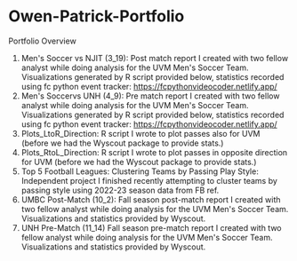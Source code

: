 # Owen-Patrick-Portfolio

Portfolio Overview

1. Men's Soccer vs NJIT (3_19): Post match report I created with two fellow analyst while doing analysis for the UVM Men's Soccer Team. Visualizations generated by R script provided below, statistics recorded using fc python event tracker: https://fcpythonvideocoder.netlify.app/
2. Men's Soccervs UNH (4_9): Pre match report I created with two fellow analyst while doing analysis for the UVM Men's Soccer Team. Visualizations generated by R script provided below, statistics recorded using fc python event tracker: https://fcpythonvideocoder.netlify.app/ 
3. Plots_LtoR_Direction: R script I wrote to plot passes also for UVM (before we had the Wyscout package to provide stats.)
4. Plots_RtoL_Direction: R script I wrote to plot passes in opposite direction for UVM (before we had the Wyscout package to provide stats.)
5. Top 5 Football Leagues: Clustering Teams by Passing Play Style: Independent project I finished recently attempting to cluster teams by passing style using 2022-23 season data from FB ref.
6. UMBC Post-Match (10_2): Fall season post-match report I created with two fellow analyst while doing analysis for the UVM Men's Soccer Team. Visualizations and statistics provided by Wyscout.
7. UNH Pre-Match (11_14) Fall season pre-match report I created with two fellow analyst while doing analysis for the UVM Men's Soccer Team. Visualizations and statistics provided by Wyscout.
